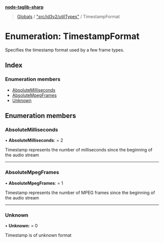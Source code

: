 **[node-taglib-sharp](../README.md)**

> [Globals](../globals.md) / ["src/id3v2/utilTypes"](../modules/_src_id3v2_utiltypes_.md) / TimestampFormat

# Enumeration: TimestampFormat

Specifies the timestamp format used by a few frame types.

## Index

### Enumeration members

* [AbsoluteMilliseconds](_src_id3v2_utiltypes_.timestampformat.md#absolutemilliseconds)
* [AbsoluteMpegFrames](_src_id3v2_utiltypes_.timestampformat.md#absolutempegframes)
* [Unknown](_src_id3v2_utiltypes_.timestampformat.md#unknown)

## Enumeration members

### AbsoluteMilliseconds

•  **AbsoluteMilliseconds**:  = 2

Timestamp represents the number of milliseconds since the beginning of the audio stream

___

### AbsoluteMpegFrames

•  **AbsoluteMpegFrames**:  = 1

Timestamp represents the number of MPEG frames since the beginning of the audio stream

___

### Unknown

•  **Unknown**:  = 0

Timestamp is of unknown format
